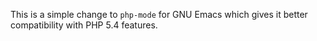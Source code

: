 This is a simple change to `php-mode` for GNU Emacs which gives it better compatibility with PHP 5.4 features.
